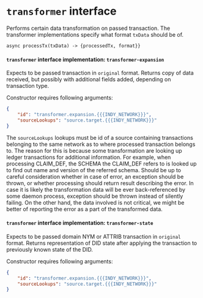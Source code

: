 # `transformer` interface
Performs certain data transformation on passed transaction. The transformer implementations specify what format
`txData` should be of.
```
async processTx(txData) -> {processedTx, format}}
```

#### `transformer` interface implementation: `transformer-expansion`
Expects to be passed transaction in `original` format. Returns copy of data received, but possibly with additional
fields added, depending on transaction type. 

Constructor requires following arguments:
```json
{
    "id": "transformer.expansion.{{{INDY_NETWORK}}}",
    "sourceLookups": "source.target.{{{INDY_NETWORK}}}"
}
```
The `sourceLookups` lookups must be id of a source containing transactions belonging to the same network as 
to where processed transaction belongs to. The reason for this is because some transformation are looking up
ledger transactions for additional information. For example, when processing CLAIM_DEF, the SCHEMA the CLAIM_DEF
refers to is looked up to find out name and version of the referred schema.
Should be up to careful consideration whether in case of error, an exception should be thrown, or whether 
processing should return result describing the error. In case it is likely the transformation data will 
be ever back-referenced by some daemon process, exception should be thrown instead of silently failing.
On the other hand, the data involved is not critical, we might be better of reporting the error as a part of 
the transformed data.


#### `transformer` interface implementation: `transformer-state`
Expects to be passed domain NYM or ATTRIB transaction in `original` format. Returns representation of DID state
after applying the transaction to previously known state of the DID. 

Constructor requires following arguments:
```json
{
    "id": "transformer.expansion.{{{INDY_NETWORK}}}",
    "sourceLookups": "source.target.{{{INDY_NETWORK}}}"
}
```
